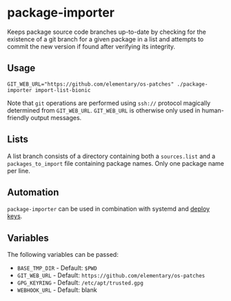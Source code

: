 # package-importer
Keeps package source code branches up-to-date by checking for the existence of a git branch for a given package in a list and attempts to commit the new version if found after verifying its integrity.

## Usage
`GIT_WEB_URL="https://github.com/elementary/os-patches" ./package-importer import-list-bionic`

Note that `git` operations are performed using `ssh://` protocol magically determined from `GIT_WEB_URL`. `GIT_WEB_URL` is otherwise only used in human-friendly output messages.

## Lists
A list branch consists of a directory containing both a `sources.list` and a `packages_to_import` file containing package names. Only one package name per line.

## Automation
`package-importer` can be used in combination with systemd and [deploy keys](https://developer.github.com/guides/managing-deploy-keys).

## Variables
The following variables can be passed:
* `BASE_TMP_DIR` - Default: `$PWD`
* `GIT_WEB_URL` - Default: `https://github.com/elementary/os-patches`
* `GPG_KEYRING` - Default: `/etc/apt/trusted.gpg`
* `WEBHOOK_URL` - Default: blank
